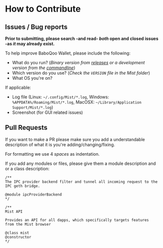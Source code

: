 # How to Contribute

## Issues / Bug reports

**Prior to submitting, please search -and read- _both_ open and closed issues -as _it_ may already exist.**

To help improve BaboQoo Wallet, please include the following:

- What do you run?  (_Binary version from [releases](https://github.com/Babyqoo/BBQwallet/releases) or a development version from the [commandline](https://github.com/Babyqoo/BBQwallet#run-mist)_)
- Which version do you use? (_Check the `VERSION` file in the Mist folder_)
- What OS you're on?

If applicable:

- Log file (Linux: `~/.config/Mist/*.log`, Windows: `%APPDATA%/Roaming/Mist/*.log`, MacOSX: `~/Library/Application Support/Mist/*.log`)
- Screenshot (for GUI related issues)


## Pull Requests

If you want to make a PR please make sure you add a understandable description of what it is you're adding/changing/fixing.

For formatting we use 4 *spaces* as indentation.

If you add any modules or files, please give them a module description and or a class description:

```
/**
The IPC provider backend filter and tunnel all incoming request to the IPC geth bridge.

@module ipcProviderBackend
*/

/**
Mist API

Provides an API for all dapps, which specifically targets features from the Mist browser

@class mist
@constructor
*/
```


